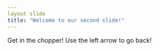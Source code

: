```yaml
---
layout slide
title: "Welcome to our second slide!"
---
```

Get in the chopper!
Use the left arrow to go back!
